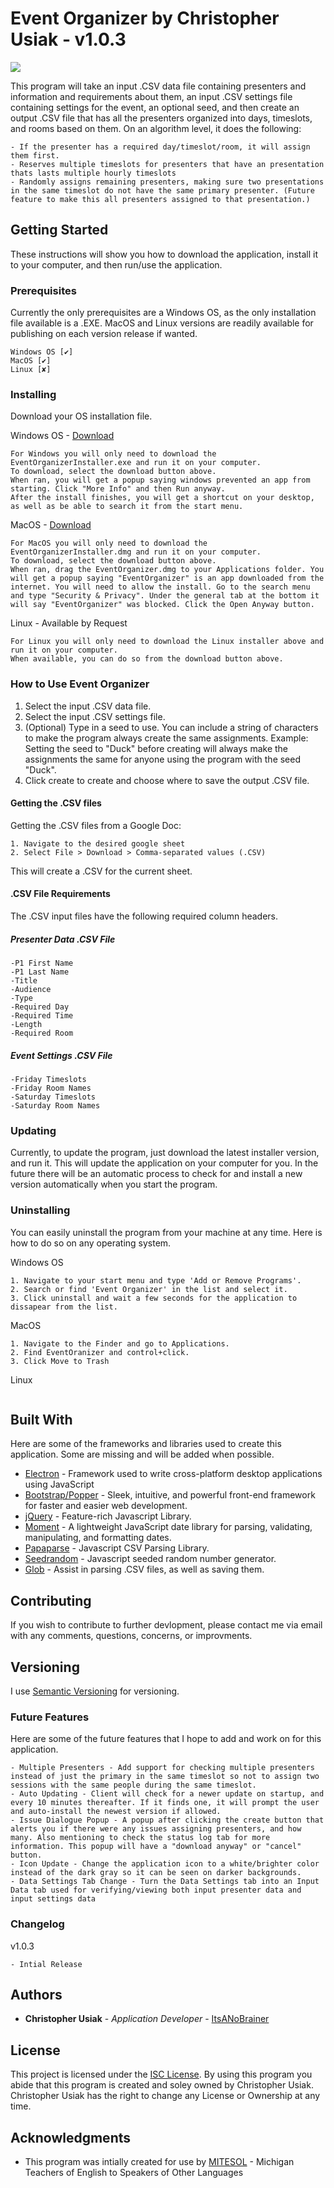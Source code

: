 # Event Organizer by Christopher Usiak - v1.0.3

![](https://i.imgur.com/4bKaAY8.png)

This program will take an input .CSV data file containing presenters and information and requirements about them, an input .CSV settings file containing settings for the event, an optional seed, and then create an output .CSV file that has all the presenters organized into days, timeslots, and rooms based on them. On an algorithm level, it does the following:
```
- If the presenter has a required day/timeslot/room, it will assign them first.
- Reserves multiple timeslots for presenters that have an presentation thats lasts multiple hourly timeslots
- Randomly assigns remaining presenters, making sure two presentations in the same timeslot do not have the same primary presenter. (Future feature to make this all presenters assigned to that presentation.)
```

## Getting Started

These instructions will show you how to download the application, install it to your computer, and then run/use the application.

### Prerequisites

Currently the only prerequisites are a Windows OS, as the only installation file available is a .EXE. MacOS and Linux versions are readily available for publishing on each version release if wanted.

```
Windows OS [✔]
MacOS [✔]
Linux [✘]
```

### Installing

Download your OS installation file.

Windows OS - [Download](https://github.com/ItsANoBrainer/EventOrganizer/raw/master/EventOrganizerInstaller.exe)

```
For Windows you will only need to download the EventOrganizerInstaller.exe and run it on your computer.
To download, select the download button above.
When ran, you will get a popup saying windows prevented an app from starting. Click "More Info" and then Run anyway. 
After the install finishes, you will get a shortcut on your desktop, as well as be able to search it from the start menu.
```

MacOS - [Download](https://github.com/ItsANoBrainer/EventOrganizer/raw/master/EventOrganizer.dmg)

```
For MacOS you will only need to download the EventOrganizerInstaller.dmg and run it on your computer.
To download, select the download button above.
When ran, drag the EventOrganizer.dmg to your Applications folder. You will get a popup saying "EventOrganizer" is an app downloaded from the internet. You will need to allow the install. Go to the search menu and type "Security & Privacy". Under the general tab at the bottom it will say "EventOrganizer" was blocked. Click the Open Anyway button.
```

Linux - Available by Request

```
For Linux you will only need to download the Linux installer above and run it on your computer.
When available, you can do so from the download button above.
```

### How to Use Event Organizer

1. Select the input .CSV data file.
2. Select the input .CSV settings file.
3. (Optional) Type in a seed to use. You can include a string of characters to make the program always create the same assignments. Example: Setting the seed to "Duck" before creating will always make the assignments the same for anyone using the program with the seed "Duck".
4. Click create to create and choose where to save the output .CSV file.

#### Getting the .CSV files
Getting the .CSV files from a Google Doc:
```
1. Navigate to the desired google sheet
2. Select File > Download > Comma-separated values (.CSV)
```
This will create a .CSV for the current sheet. 

#### .CSV File Requirements

The .CSV input files have the following required column headers.

##### Presenter Data .CSV File

```
-P1 First Name
-P1 Last Name
-Title
-Audience
-Type
-Required Day
-Required Time
-Length
-Required Room
```
##### Event Settings .CSV File

```
-Friday Timeslots
-Friday Room Names
-Saturday Timeslots
-Saturday Room Names
```

### Updating

Currently, to update the program, just download the latest installer version, and run it. This will update the application on your computer for you.
In the future there will be an automatic process to check for and install a new version automatically when you start the program.

### Uninstalling

You can easily uninstall the program from your machine at any time. Here is how to do so on any operating system.

Windows OS

```
1. Navigate to your start menu and type 'Add or Remove Programs'.
2. Search or find 'Event Organizer' in the list and select it.
3. Click uninstall and wait a few seconds for the application to dissapear from the list.
```

MacOS

```
1. Navigate to the Finder and go to Applications.
2. Find EventOranizer and control+click.
3. Click Move to Trash
```

Linux

```
```

## Built With

Here are some of the frameworks and libraries used to create this application. Some are missing and will be added when possible.

* [Electron](https://www.npmjs.com/package/electron) - Framework used to write cross-platform desktop applications using JavaScript
* [Bootstrap/Popper](https://www.npmjs.com/package/bootstrap) - Sleek, intuitive, and powerful front-end framework for faster and easier web development.
* [jQuery](https://www.npmjs.com/package/jquery) - Feature-rich Javascript Library.
* [Moment](https://www.npmjs.com/package/moment) - A lightweight JavaScript date library for parsing, validating, manipulating, and formatting dates.
* [Papaparse](https://www.npmjs.com/package/papaparse) - Javascript CSV Parsing Library.
* [Seedrandom](https://www.npmjs.com/package/seedrandom) - Javascript seeded random number generator.
* [Glob](https://www.npmjs.com/package/glob) - Assist in parsing .CSV files, as well as saving them.

## Contributing

If you wish to contribute to further devlopment, please contact me via email with any comments, questions, concerns, or improvments.

## Versioning

I use [Semantic Versioning](http://semver.org/) for versioning.

### Future Features

Here are some of the future features that I hope to add and work on for this application.

```
- Multiple Presenters - Add support for checking multiple presenters instead of just the primary in the same timeslot so not to assign two sessions with the same people during the same timeslot. 
- Auto Updating - Client will check for a newer update on startup, and every 10 minutes thereafter. If it finds one, it will prompt the user and auto-install the newest version if allowed.
- Issue Dialogue Popup - A popup after clicking the create button that alerts you if there were any issues assigning presenters, and how many. Also mentioning to check the status log tab for more information. This popup will have a "download anyway" or "cancel" button.
- Icon Update - Change the application icon to a white/brighter color instead of the dark gray so it can be seen on darker backgrounds.
- Data Settings Tab Change - Turn the Data Settings tab into an Input Data tab used for verifying/viewing both input presenter data and input settings data
```

### Changelog

v1.0.3
```
- Intial Release
```

## Authors

* **Christopher Usiak** - *Application Developer* - [ItsANoBrainer](https://github.com/ItsANoBrainer)

## License

This project is licensed under the [ISC License](https://opensource.org/licenses/ISC). 
By using this program you abide that this program is created and soley owned by Christopher Usiak.
Christopher Usiak has the right to change any License or Ownership at any time.

## Acknowledgments

* This program was intially created for use by [MITESOL](http://mitesol.org/) - Michigan Teachers of English to Speakers of Other Languages  
